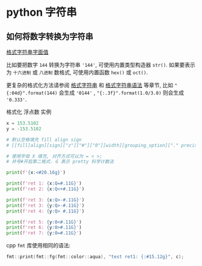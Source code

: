 # python 字符串

## 如何将数字转换为字符串

[格式字符串字面值](https://docs.python.org/zh-cn/3/reference/lexical_analysis.html#formatted-string-literals)

比如要把数字 `144` 转换为字符串 `'144'`, 可使用内置类型构造器 `str()`.
如果要表示为 `十六进制` 或 `八进制` 数格式, 可使用内置函数 `hex()` 或 `oct()`.

更复杂的格式化方法请参阅 [格式字符串][] 和 [格式字符串语法] 等章节,
比如 `"{:04d}".format(144)` 会生成 `'0144'` ,  `"{:.3f}".format(1.0/3.0)` 则会生成 `'0.333'`.

[格式字符串]: https://docs.python.org/zh-cn/3/reference/lexical_analysis.html#f-strings
[格式字符串语法]: https://docs.python.org/zh-cn/3/library/string.html#formatstrings

格式化 浮点数 实例

```py
x = 153.5102
y = -153.5102

# 默认空格填充 fill align sign
# [[fill]align][sign]["z"]["#"]["0"][width][grouping_option]["." precision][type]

# 使用字母 X 填充, 对齐方式可以为 = < >;
# 井号#开启第二格式. G 表示 pretty 科学计数法

print(f'{x:<#20.16g}')

print(f'ret 1: {x:Q=#.11G}')
print(f'ret 2: {x:Q<+#.11G}')

print(f'ret 3: {x:Q>-#.11G}')
print(f'ret 3: {y:Q>-#.11G}')
print(f'ret 4: {y:Q> #.11G}')

print(f'ret 5: {y:0<#.11G}')
print(f'ret 6: {y:0>#.11G}')
print(f'ret 7: {y:0=#.11G}')
```

cpp `fmt` 库使用相同的语法:

```cpp
fmt::print(fmt::fg(fmt::color::aqua), "test ret1: {:#15.12g}", c);
```
